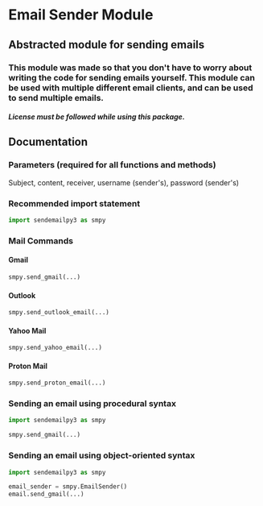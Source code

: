 # Email Sender Module
## Abstracted module for sending emails
### This module was made so that you don't have to worry about writing the code for sending emails yourself. This module can be used with multiple different email clients, and can be used to send multiple emails.

##### License must be followed while using this package.

## Documentation

### Parameters (required for all functions and methods)

Subject, content, receiver, username (sender's), password (sender's)

### Recommended import statement
```py
import sendemailpy3 as smpy
```

### Mail Commands
#### Gmail
```py
smpy.send_gmail(...)
```

#### Outlook
```py
smpy.send_outlook_email(...)
```

#### Yahoo Mail
```py
smpy.send_yahoo_email(...)
```

#### Proton Mail
```py
smpy.send_proton_email(...)
```

### Sending an email using procedural syntax
```py
import sendemailpy3 as smpy

smpy.send_gmail(...)
```

### Sending an email using object-oriented syntax
```py
import sendemailpy3 as smpy

email_sender = smpy.EmailSender()
email.send_gmail(...)
```